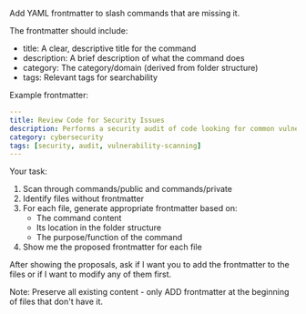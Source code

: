 Add YAML frontmatter to slash commands that are missing it.

The frontmatter should include:
- title: A clear, descriptive title for the command
- description: A brief description of what the command does
- category: The category/domain (derived from folder structure)
- tags: Relevant tags for searchability

Example frontmatter:
```yaml
---
title: Review Code for Security Issues
description: Performs a security audit of code looking for common vulnerabilities
category: cybersecurity
tags: [security, audit, vulnerability-scanning]
---
```

Your task:
1. Scan through commands/public and commands/private
2. Identify files without frontmatter
3. For each file, generate appropriate frontmatter based on:
   - The command content
   - Its location in the folder structure
   - The purpose/function of the command
4. Show me the proposed frontmatter for each file

After showing the proposals, ask if I want you to add the frontmatter to the files or if I want to modify any of them first.

Note: Preserve all existing content - only ADD frontmatter at the beginning of files that don't have it.
